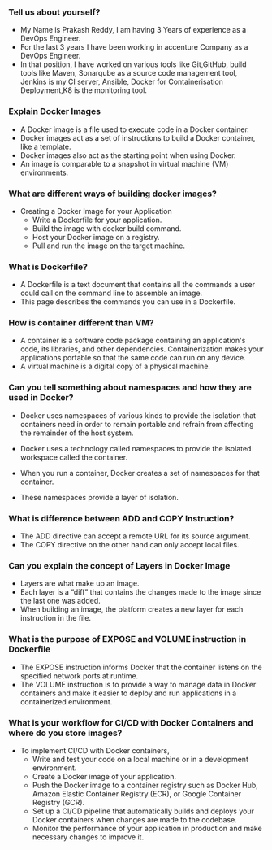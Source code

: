 ### Tell us about yourself?
* My Name is Prakash Reddy, I am having 3 Years of experience as a DevOps Engineer.
* For the last 3 years I have been working in accenture Company as a DevOps Engineer. 
* In that position, I have worked on various tools like Git,GitHub, build tools like Maven, 
   Sonarqube as a source code management tool, Jenkins is my CI server, Ansible, 
   Docker for Containerisation Deployment,K8 is the monitoring tool.

### Explain Docker Images
* A Docker image is a file used to execute code in a Docker container. 
* Docker images act as a set of instructions to build a Docker container, like a template. 
* Docker images also act as the starting point when using Docker. 
* An image is comparable to a snapshot in virtual machine (VM) environments.

### What are different ways of building docker images?
* Creating a Docker Image for your Application
    * Write a Dockerfile for your application.
    * Build the image with docker build command.
    * Host your Docker image on a registry.
    * Pull and run the image on the target machine.

### What is Dockerfile?
* A Dockerfile is a text document that contains all the commands a user could call on the command line to assemble an image. 
* This page describes the commands you can use in a Dockerfile.

### How is container different than VM?
* A container is a software code package containing an application's code, its libraries, and other dependencies. Containerization makes your applications portable so that the same code can run on any device. 
* A virtual machine is a digital copy of a physical machine.

### Can you tell something about namespaces and how they are used in Docker?
* Docker uses namespaces of various kinds to provide the isolation that containers need in order to remain portable and refrain from affecting the remainder of the host system.

* Docker uses a technology called namespaces to provide the isolated workspace called the container. 
* When you run a container, Docker creates a set of namespaces for that container. 
* These namespaces provide a layer of isolation.

### What is difference between ADD and COPY Instruction?
* The ADD directive can accept a remote URL for its source argument.
* The COPY directive on the other hand can only accept local files.

### Can you explain the concept of Layers in Docker Image
* Layers are what make up an image. 
* Each layer is a “diff” that contains the changes made to the image since the last one was added. 
* When building an image, the platform creates a new layer for each instruction in the file.

### What is the purpose of EXPOSE and VOLUME instruction in Dockerfile
* The EXPOSE instruction informs Docker that the container listens on the specified network ports at runtime.
* The VOLUME instruction is to provide a way to manage data in Docker containers and make it easier to deploy and run applications in a containerized environment.

### What is your workflow for CI/CD with Docker Containers and where do you store images?
* To implement CI/CD with Docker containers,
    * Write and test your code on a local machine or in a development environment.
    * Create a Docker image of your application.
    * Push the Docker image to a container registry such as Docker Hub, Amazon Elastic Container Registry (ECR), or Google Container Registry (GCR).
    * Set up a CI/CD pipeline that automatically builds and deploys your Docker containers when changes are made to the codebase.
    * Monitor the performance of your application in production and make necessary changes to improve it.